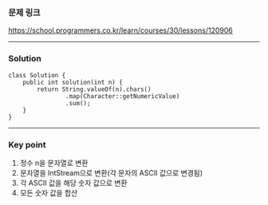<h3 id="문제-링크">문제 링크</h3>
<p><a href="https://school.programmers.co.kr/learn/courses/30/lessons/120906">https://school.programmers.co.kr/learn/courses/30/lessons/120906</a></p>
<hr />
<h3 id="solution">Solution</h3>
<pre><code class="language-java">class Solution {
    public int solution(int n) {
        return String.valueOf(n).chars()
                .map(Character::getNumericValue)
                .sum();
    }
}</code></pre>
<hr />
<h3 id="key-point">Key point</h3>
<ol>
<li>정수 n을 문자열로 변환</li>
<li>문자열을 IntStream으로 변환(각 문자의 ASCII 값으로 변경됨)</li>
<li>각 ASCII 값을 해당 숫자 값으로 변환</li>
<li>모든 숫자 값을 합산</li>
</ol>